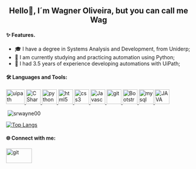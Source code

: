 <h2 align="center">Hello👋, I´m Wagner Oliveira, but you can call me Wag</h2>


<h4 align="left">✨ Features.</h4>

- 🎓  I have a degree in Systems Analysis and Development, from Uniderp;
- 🔭 I am currently studying and practicing automation using Python;
- 🤝 I had 3.5 years of experience developing automations with UiPath;

<h4 align="left">🛠️ Languages and Tools:</h4>
<p align="left"> 

  <!--RPA Uipath-->
  <a href="https://www.uipath.com/pt/" target="_blank"> 
    <img src="https://www.guru99.com/images/1/051818_1129_UiPathTutor5.png" alt="uipath" width="50" height="40"/> </a>  

  <!--C#-->
  <a href="https://docs.microsoft.com/pt-br/dotnet/csharp/" target="_blank"> 
    <img src="https://img.icons8.com/color/48/000000/c-plus-plus-logo.png" alt="C Sharp" width="40" height="40"/> 
  </a> 

  <!--Python-->
  <a href="https://python.org.br/" target="_blank"> 
    <img src="https://img.icons8.com/color/48/000000/python.png" alt="python" width="40" height="40"/> 
  </a>
  
  <!--HTML5-->
  <a href="https://www.w3.org/html/" target="_blank"> 
      <img src="https://upload.wikimedia.org/wikipedia/commons/thumb/6/61/HTML5_logo_and_wordmark.svg/200px-HTML5_logo_and_wordmark.svg.png" alt="html5" width="40" height="40"/> 
  </a> 
  
  <!--CSS3-->
  <a href="https://www.w3schools.com/css/" target="_blank"> 
    <img src="https://upload.wikimedia.org/wikipedia/commons/thumb/d/d5/CSS3_logo_and_wordmark.svg/1200px-CSS3_logo_and_wordmark.svg.png" alt="css3" width="40" height="40"/> 
  </a> 
  
  <!--Javascript-->
  <a href="https://www.w3schools.com/js/" target="_blank"> 
    <img src="https://img.icons8.com/color/48/000000/javascript.png" alt="Javascript" width="40" height="40"/> 
  </a>  

  <!--Git-->
  <a href="https://git-scm.com/" target="_blank"> 
    <img src="https://www.vectorlogo.zone/logos/git-scm/git-scm-icon.svg" alt="git" width="40" height="40"/> 
  </a> 
  
  <!--Bootstrap-->
  <a href="https://getbootstrap.com/" target="_blank"> 
    <img src="https://upload.wikimedia.org/wikipedia/commons/thumb/b/b2/Bootstrap_logo.svg/220px-Bootstrap_logo.svg.png" alt="Bootstrap" width="40" height="40"/> 
  </a> 
   
  <!--MySql-->
  <a href="https://www.mysql.com/" target="_blank"> 
    <img src="https://www.logo.wine/a/logo/MySQL/MySQL-Logo.wine.svg" alt="mysql" width="40" height="40"/> 
  </a>
    
  <!--JAVA-->
  <a href="https://www.java.com/en/" target="_blank"> 
    <img src="https://www.orafaq.com/wiki/images/thumb/2/21/Java_logo.jpg/300px-Java_logo.jpg" alt="JAVA" width="40" height="40"/> 
  </a>           


  <p>&nbsp;<img align="justify" src="https://github-readme-stats.vercel.app/api?username=srwayne00&show_icons=true&locale=en" alt="srwayne00" /></p>

  [![Top Langs](https://github-readme-stats.vercel.app/api/top-langs/?username=srwayne00&layout=compact)](https://github.com/anuraghazra/github-readme-stats)

<h4 align="left"> 🌐 Connect with me:</h4>

  <a href="https://www.linkedin.com/in/wagner-anastacio-oliveira/" target="_blank"> 
    <img src="https://upload.wikimedia.org/wikipedia/commons/thumb/a/aa/LinkedIn_2021.svg/200px-LinkedIn_2021.svg.png" alt="git" width="70" height="40"/> 
  </a> 
</p> 
